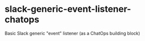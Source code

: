 # slack-generic-event-listener-chatops
Basic Slack generic "event" listener (as a ChatOps building block)
